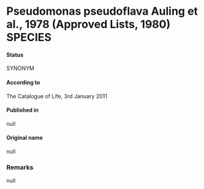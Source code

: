 Pseudomonas pseudoflava Auling et al., 1978 (Approved Lists, 1980) SPECIES
=======

#### Status
SYNONYM

#### According to
The Catalogue of Life, 3rd January 2011

#### Published in
null

#### Original name
null

### Remarks
null